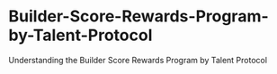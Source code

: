 # Builder-Score-Rewards-Program-by-Talent-Protocol
Understanding the Builder Score Rewards Program by Talent Protocol
